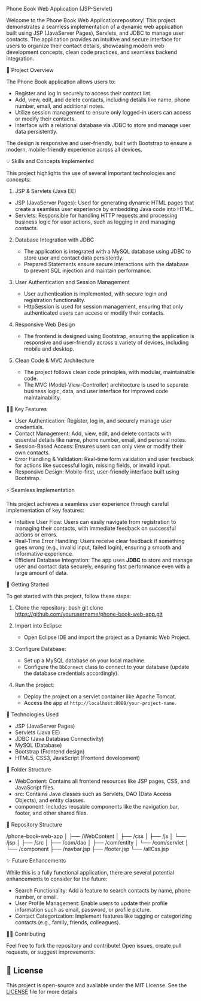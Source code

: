 

Phone Book Web Application (JSP-Servlet)
 
Welcome to the Phone Book Web Applicationrepository! This project demonstrates a seamless implementation of a dynamic web application built using JSP (JavaServer Pages), Servlets, and JDBC to manage user contacts. 
The application provides an intuitive and secure interface for users to organize their contact details, showcasing modern web development concepts, clean code practices, and seamless backend integration.


 🚀 Project Overview

The Phone Book application allows users to:

- Register and log in securely to access their contact list.
- Add, view, edit, and delete contacts, including details like name, phone number, email, and additional notes.
- Utilize session management to ensure only logged-in users can access or modify their contacts.
- Interface with a relational database via JDBC to store and manage user data persistently.

The design is responsive and user-friendly, built with Bootstrap to ensure a modern, mobile-friendly experience across all devices.


💡 Skills and Concepts Implemented

This project highlights the use of several important technologies and concepts:

 1. JSP & Servlets (Java EE)
   - JSP (JavaServer Pages): Used for generating dynamic HTML pages that create a seamless user experience by embedding Java code into HTML.
   - Servlets: Responsible for handling HTTP requests and processing business logic for user actions, such as logging in and managing contacts.

2. Database Integration with JDBC
   - The application is integrated with a MySQL database using JDBC to store user and contact data persistently.
   - Prepared Statements ensure secure interactions with the database to prevent SQL injection and maintain performance.

3. User Authentication and Session Management
   - User authentication is implemented, with secure login and registration functionality.
   - HttpSession is used for session management, ensuring that only authenticated users can access or modify their contacts.

4. Responsive Web Design
   - The frontend is designed using Bootstrap, ensuring the application is responsive and user-friendly across a variety of devices, including mobile and desktop.

5. Clean Code & MVC Architecture
   - The project follows clean code principles, with modular, maintainable code.
   - The MVC (Model-View-Controller) architecture is used to separate business logic, data, and user interface for improved code maintainability.


🧑‍💻 Key Features

- User Authentication: Register, log in, and securely manage user credentials.
- Contact Management: Add, view, edit, and delete contacts with essential details like name, phone number, email, and personal notes.
- Session-Based Access: Ensures users can only view or modify their own contacts.
- Error Handling & Validation: Real-time form validation and user feedback for actions like successful login, missing fields, or invalid input.
- Responsive Design: Mobile-first, user-friendly interface built using Bootstrap.



⚡ Seamless Implementation

This project achieves a seamless user experience through careful implementation of key features:

- Intuitive User Flow: Users can easily navigate from registration to managing their contacts, with immediate feedback on successful actions or errors.
- Real-Time Error Handling: Users receive clear feedback if something goes wrong (e.g., invalid input, failed login), ensuring a smooth and informative experience.
- Efficient Database Integration: The app uses **JDBC** to store and manage user and contact data securely, ensuring fast performance even with a large amount of data.



 🔧 Getting Started

To get started with this project, follow these steps:

1. Clone the repository:
   bash
   git clone https://github.com/yourusername/phone-book-web-app.git
   

2. Import into Eclipse:
   - Open Eclipse IDE and import the project as a Dynamic Web Project.

3. Configure Database:
   - Set up a MySQL database on your local machine.
   - Configure the `DbConnect` class to connect to your database (update the database credentials accordingly).

4. Run the project:
   - Deploy the project on a servlet container like Apache Tomcat.
   - Access the app at `http://localhost:8080/your-project-name`.


 💼 Technologies Used

- JSP (JavaServer Pages)
- Servlets (Java EE)
- JDBC (Java Database Connectivity)
- MySQL (Database)
- Bootstrap (Frontend design)
- HTML5, CSS3, JavaScript (Frontend development)



 📝 Folder Structure

- WebContent: Contains all frontend resources like JSP pages, CSS, and JavaScript files.
- src: Contains Java classes such as Servlets, DAO (Data Access Objects), and entity classes.
- component: Includes reusable components like the navigation bar, footer, and other shared files.


 📂 Repository Structure


/phone-book-web-app
│
├── /WebContent
│   ├── /css
│   ├── /js
│   └── /jsp
│
├── /src
│   ├── /com/dao
│   ├── /com/entity
│   └── /com/servlet
│
└── /component
    ├── /navbar.jsp
    ├── /footer.jsp
    └── /allCss.jsp




 ✨ Future Enhancements

While this is a fully functional application, there are several potential enhancements to consider for the future:

- Search Functionality: Add a feature to search contacts by name, phone number, or email.
- User Profile Management: Enable users to update their profile information such as email, password, or profile picture.
- Contact Categorization: Implement features like tagging or categorizing contacts (e.g., family, friends, colleagues).



 🙋‍♂️ Contributing

Feel free to fork the repository and contribute! Open issues, create pull requests, or suggest improvements.


## 📣 License

This project is open-source and available under the MIT License. See the [LICENSE](LICENSE) file for more details

